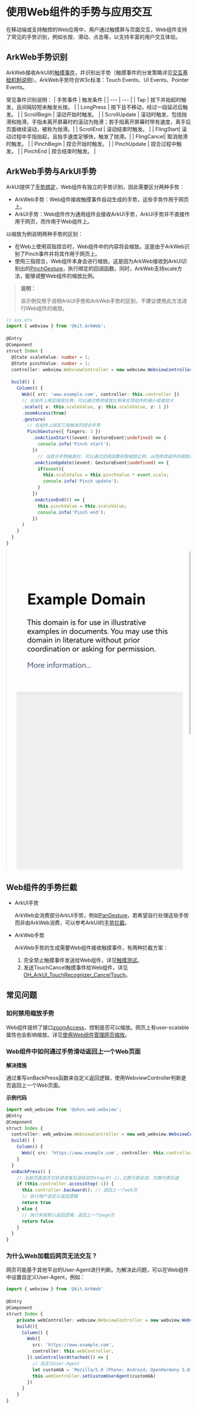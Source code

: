 # 使用Web组件的手势与应用交互
在移动端或支持触控的Web应用中，用户通过触摸屏与页面交互，Web组件支持了常见的手势识别，例如长按、滑动、点击等，以支持丰富的用户交互体验。
## ArkWeb手势识别
ArkWeb接收ArkUI的[触摸事件](../ui/arkts-interaction-development-guide-touch-screen.md#触摸事件)，并识别出手势（触摸事件的分发策略详见[交互基础机制说明](../ui/arkts-interaction-basic-principles.md)）。ArkWeb手势符合W3c标准：Touch Events、UI Events、Pointer Events。

常见事件识别说明：
| 手势事件 | 触发条件 |
| --- | --- |
| Tap | 按下并抬起时触发，且间隔较短未触发长按。 |
| LongPress | 按下且不移动，经过一段延迟后触发。 |
| ScrollBegin | 滚动开始时触发。 |
| ScrollUpdate | 滚动时触发，包括抛滑和拖滑。手指未离开屏幕时的滚动为拖滑；若手指离开屏幕时带有速度，离手后页面继续滚动，被称为抛滑。|
| ScrollEnd | 滚动结束时触发。 |
| FlingStart| 滚动过程中手指抬起，且抬手速度足够快，触发了抛滑。|
| FlingCancel| 取消抛滑时触发。 |
| PinchBegin | 捏合开始时触发。 |
| PinchUpdate | 捏合过程中触发。 |
| PinchEnd | 捏合结束时触发。 |

## ArkWeb手势与ArkUI手势
ArkUI提供了[手势绑定](../ui/arkts-gesture-events-binding.md)，Web组件有独立的手势识别，因此需要区分两种手势：
- ArkWeb手势：Web组件接收触摸事件自动生成的手势，这些手势作用于网页上。
- ArkUI手势：Web组件作为通用组件会接收ArkUI手势，ArkUI手势并不直接作用于网页，而作用于Web组件上。

以缩放为例说明两种手势的区别：
- 在Web上使用双指捏合时，Web组件中的内容将会缩放。这是由于ArkWeb识别了Pinch事件并将其作用于网页上。
- 使用三指捏合，Web组件本身会进行缩放。这是因为ArkWeb接收到ArkUI识别出的[PinchGesture](../ui/arkts-gesture-events-single-gesture.md#捏合手势pinchgesture)，执行绑定的回调函数。同时，ArkWeb支持scale方法，能够调整Web组件的缩放比例。

> **说明：** 
>
> 该示例仅用于说明ArkUI手势和ArkWeb手势的区别，不建议使用此方法进行Web组件的缩放。
```ts
// xxx.ets
import { webview } from '@kit.ArkWeb';

@Entry
@Component
struct Index {
  @State scaleValue: number = 1;
  @State pinchValue: number = 1;
  controller: webview.WebviewController = new webview.WebviewController();

  build() {
    Column() {
      Web({ src: 'www.example.com', controller: this.controller })
      // 在组件上绑定缩放比例，可以通过修改缩放比例来实现组件的缩小或者放大
      .scale({ x: this.scaleValue, y: this.scaleValue, z: 1 })
      .zoomAccess(true)
      .gesture(
        // 在组件上绑定三指触发的捏合手势
        PinchGesture({ fingers: 3 })
          .onActionStart((event: GestureEvent|undefined) => {
            console.info('Pinch start');
          })
            // 当捏合手势触发时，可以通过回调函数获取缩放比例，从而修改组件的缩放比例
          .onActionUpdate((event: GestureEvent|undefined) => {
            if(event){
              this.scaleValue = this.pinchValue * event.scale;
              console.info('Pinch update');
            }
          })
          .onActionEnd(() => {
            this.pinchValue = this.scaleValue;
            console.info('Pinch end');
          })
      )
    }
  }
}
```
![web-gesture-pinch.gif](figures/web-gesture-pinch.gif)

## Web组件的手势拦截
- ArkUI手势

  ArkWeb会消费部分ArkUI手势，例如[PanGesture](../ui/arkts-gesture-events-single-gesture.md#捏合手势pinchgesture)，若希望自行处理这些手势而非由ArkWeb消费，可以参考ArkUI的[手势拦截](../ui/arkts-gesture-events-gesture-judge.md)。

- ArkWeb手势

  ArkWeb手势的生成需要Web组件接收触摸事件，有两种拦截方案：
  1. 完全禁止触摸事件发送给Web组件，详见[触摸测试](../ui/arkts-interaction-basic-principles.md#触摸测试)。
  2. 发送TouchCancel触摸事件给Web组件，详见[OH_ArkUI_TouchRecognizer_CancelTouch](../reference/apis-arkui/native__gesture_8h.md#函数)。


## 常见问题

### 如何禁用缩放手势
Web组件提供了接口[zoomAccess](../reference/apis-arkweb/arkts-basic-components-web-attributes.md#zoomaccess)，控制是否可以缩放。网页上有user-scalable属性也会影响缩放。详见[使用Web组件管理网页缩放](web-scale-zoom.md)。
### Web组件中如何通过手势滑动返回上一个Web页面

**解决措施**

通过重写onBackPress函数来自定义返回逻辑，使用WebviewController判断是否返回上一个Web页面。

**示例代码**

```ts
import web_webview from '@ohos.web.webview';
@Entry
@Component
struct Index {
  controller: web_webview.WebviewController = new web_webview.WebviewController();
  build() {
    Column() {
      Web({ src: 'https://www.example.com', controller: this.controller })//需要手动替换为真实网站
    }
  }
  onBackPress() {
    // 当前页面是否可前进或者后退给定的step步(-1),正数代表前进，负数代表后退
    if (this.controller.accessStep(-1)) {
      this.controller.backward(); // 返回上一个web页
      // 执行用户自定义返回逻辑
      return true
    } else {
      // 执行系统默认返回逻辑，返回上一个page页
      return false
    }
  }
}
```

### 为什么Web加载后网页无法交互？

网页可能基于其他平台的User-Agent进行判断。为解决此问题，可以在Web组件中设置自定义User-Agent，例如：

```ts
import { webview } from '@kit.ArkWeb'

@Entry
@Component
struct Index {
    private webController: webview.WebviewController = new webview.WebviewController()
    build(){
      Column() {
        Web({
          src: 'https://www.example.com',
          controller: this.webController,
        }).onControllerAttached(() => {
          // 自定义User-Agent
          let customUA = 'Mozilla/5.0 (Phone; Android; OpenHarmony 5.0) AppleWebKit/537.36 (KHTML, like Gecko) Chrome/129.0.0.0 Mobile Safari/537.36'
          this.webController.setCustomUserAgent(customUA)
        })
      }
    }
}
```